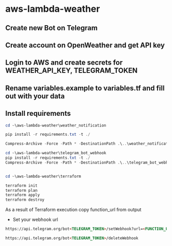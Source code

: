 # aws-lambda-weather

## Create new Bot on Telegram

## Create account on OpenWeather and get API key

## Login to AWS and create secrets for WEATHER_API_KEY, TELEGRAM_TOKEN

## Rename variables.example to variables.tf and fill out with your data

## Install requirements

```powershell
cd ~\aws-lambda-weather\weather_notification

pip install -r requirements.txt -t ./

Compress-Archive -Force -Path * -DestinationPath .\..\weather_notification.zip

cd ~\aws-lambda-weather\telegram_bot_webhook
pip install -r requirements.txt -t ./
Compress-Archive -Force -Path * -DestinationPath .\..\telegram_bot_webhook.zip


cd ~\aws-lambda-weather\terraform

terraform init
terraform plan
terraform apply
terraform destroy
```

As a result of Terraform execution copy function_url from output

- Set your webhook url

```html
https://api.telegram.org/bot<TELEGRAM_TOKEN>/setWebhook?url=<FUNCTION_URL>
```
```html
https://api.telegram.org/bot<TELEGRAM_TOKEN>/deleteWebhook
```

